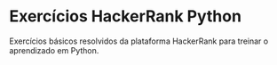 # Exercícios HackerRank Python

Exercícios básicos resolvidos da plataforma HackerRank para treinar o aprendizado em Python. 
